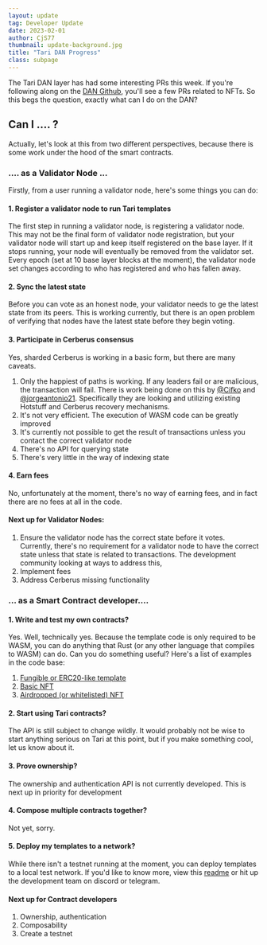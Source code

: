 ```yaml
---
layout: update
tag: Developer Update
date: 2023-02-01
author: CjS77
thumbnail: update-background.jpg
title: "Tari DAN Progress"
class: subpage
---
```


The Tari DAN layer has had some interesting PRs this week. If you're following along on the 
[DAN Github](https://github.com/tari-project/tari-dan), you'll see a few PRs related to NFTs.
So this begs the question, exactly what can I do on the DAN?

## Can I .... ?

Actually, let's look at this from two different perspectives, because there is some work under the hood of the smart contracts. 

### .... as a Validator Node ...
Firstly, from a user running a validator node, here's some things you can do:
#### 1. Register a validator node to run Tari templates
The first step in running a validator node, is registering a validator node. This may not be the final form of validator node registration, but your validator node will start up and keep itself registered on the base layer. If it stops running, your node will eventually be removed from the 
validator set. Every epoch (set at 10 base layer blocks at the moment), the validator node set changes according to who has registered and who has fallen away.

#### 2. Sync the latest state
Before you can vote as an honest node, your validator needs to ge the latest state from its peers.
This is working currently, but there is an open problem of verifying that nodes have the latest state before they begin voting. 

#### 3. Participate in Cerberus consensus
Yes, sharded Cerberus is working in a basic form, but there are many caveats. 
1. Only the happiest of paths is working. If any leaders fail or are malicious, the transaction will fail. There is work being done on this by [@Cifko](https://github.com/Cifko) and [@jorgeantonio21](https://github.com/jorgeantonio21). Specifically they are looking and utilizing 
existing Hotstuff and Cerberus recovery mechanisms.
2. It's not very efficient. The execution of WASM code can be greatly improved
3. It's currently not possible to get the result of transactions unless you contact the correct validator node
4. There's no API for querying state
5. There's very little in the way of indexing state

#### 4. Earn fees
No, unfortunately at the moment, there's no way of earning fees, and in fact there are no fees at 
all in the code.

#### Next up for Validator Nodes:
1. Ensure the validator node has the correct state before it votes. Currently, there's no requirement for a validator node to have the correct state unless that state is related to transactions. The development community looking at ways to address this,
2. Implement fees
3. Address Cerberus missing functionality

### ... as a Smart Contract developer....
#### 1. Write and test my own contracts?

Yes. Well, technically yes. Because the template code is only required to be WASM, you can do anything that Rust (or any other language that compiles to WASM) can do. Can you do something useful? Here's a list of examples in the code base:

1. [Fungible or ERC20-like template](https://github.com/tari-project/tari-dan/blob/development/applications/tari_validator_node/tests/features/fungible.feature)
2. [Basic NFT](https://github.com/tari-project/tari-dan/tree/development/dan_layer/engine/tests/templates/nft/basic_nft)
3. [Airdropped (or whitelisted) NFT](https://github.com/tari-project/tari-dan/tree/development/dan_layer/engine/tests/templates/nft/airdrop)

#### 2. Start using Tari contracts?
The API is still subject to change wildly. It would probably not be wise to start anything serious on Tari at this point, but if you make something cool, let us know about it.

#### 3. Prove ownership?
The ownership and authentication API is not currently developed. This is next up in priority for development

#### 4. Compose multiple contracts together?
Not yet, sorry.

#### 5. Deploy my templates to a network?
While there isn't a testnet running at the moment, you can deploy templates to a local test network. If you'd like to know more, view this [readme](https://github.com/tari-project/tari-dan#readme) or hit up the development team on discord or telegram.


#### Next up for Contract developers
1. Ownership, authentication
2. Composability
3. Create a testnet
